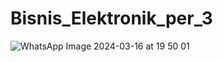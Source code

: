 # Bisnis_Elektronik_per_3

![WhatsApp Image 2024-03-16 at 19 50 01](https://github.com/Muhamad-Raehan/Bisnis_Elektronik_per_3/assets/116246238/c1011215-58a3-45fe-a3bf-33b4a4dc5c78)
